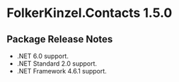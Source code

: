 # FolkerKinzel.Contacts 1.5.0
## Package Release Notes

- .NET 6.0 support.
- .NET Standard 2.0 support.
- .NET Framework 4.6.1 support.